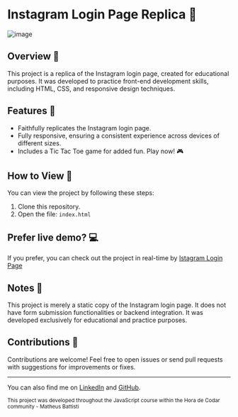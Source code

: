 # Instagram Login Page Replica 📸

![image](https://github.com/Luan-Neumann-Dev/InstagramLoginPage/assets/155394874/5e791097-d06f-4349-8cf8-41d221a112e9)

## Overview 🌟
This project is a replica of the Instagram login page, created for educational purposes. It was developed to practice front-end development skills, including HTML, CSS, and responsive design techniques.

## Features 🚀

- Faithfully replicates the Instagram login page.
- Fully responsive, ensuring a consistent experience across devices of different sizes.
- Includes a Tic Tac Toe game for added fun. Play now! 🎮

## How to View 👀

You can view the project by following these steps:

1. Clone this repository.
2. Open the file: `index.html`

## Prefer live demo? 💻
If you prefer, you can check out the project in real-time by [Istagram Login Page](https://luan-neumann-dev.github.io/InstagramLoginPage/)

## Notes 📝
This project is merely a static copy of the Instagram login page. It does not have form submission functionalities or backend integration. It was developed exclusively for educational and practice purposes.

## Contributions 🤝
Contributions are welcome! Feel free to open issues or send pull requests with suggestions for improvements or fixes.

---
You can also find me on [LinkedIn](https://www.linkedin.com/in/luan-henrique-neumann-362593267/) and [GitHub](https://github.com/Luan-Neumann-Dev).

<sub>This project was developed throughout the JavaScript course within the Hora de Codar community - Matheus Battisti</sub>
